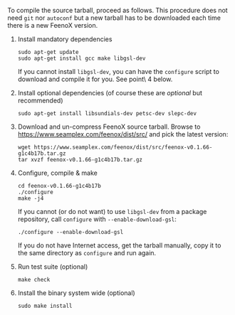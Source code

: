 To compile the source tarball, proceed as follows. This procedure does not need `git` nor `autoconf` but a new tarball has to be downloaded each time there is a new FeenoX version.

 1. Install mandatory dependencies

    ```terminal
    sudo apt-get update
    sudo apt-get install gcc make libgsl-dev
    ```

    If you cannot install `libgsl-dev`, you can have the `configure` script to download and compile it for you. See point\ 4 below.
    
 2. Install optional dependencies (of course these are _optional_ but recommended)
 
    ```terminal
    sudo apt-get install libsundials-dev petsc-dev slepc-dev
    ```

 3. Download and un-compress FeenoX source tarball. Browse to <https://www.seamplex.com/feenox/dist/src/> and pick the latest version:
 
 
    ```terminal
    wget https://www.seamplex.com/feenox/dist/src/feenox-v0.1.66-g1c4b17b.tar.gz
    tar xvzf feenox-v0.1.66-g1c4b17b.tar.gz
    ```
 
 4. Configure, compile & make
 
    ```terminal
    cd feenox-v0.1.66-g1c4b17b
    ./configure
    make -j4
    ```
    
    If you cannot (or do not want) to use `libgsl-dev` from a package repository, call `configure` with `--enable-download-gsl`:
    
    ```terminal
    ./configure --enable-download-gsl
    ```
    
    If you do not have Internet access, get the tarball manually, copy it to the same directory as `configure` and run again.

 5. Run test suite (optional)
 
    ```terminal
    make check
    ```

 6. Install the binary system wide (optional)
 
    ```terminal
    sudo make install
    ```
    
